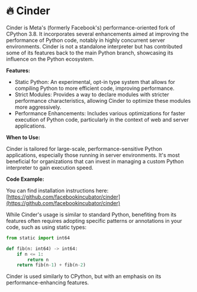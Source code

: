 # 🔥 Cinder

Cinder is Meta's (formerly Facebook's) performance-oriented fork of CPython 3.8. It incorporates several enhancements aimed at improving the performance of Python code, notably in highly concurrent server environments. Cinder is not a standalone interpreter but has contributed some of its features back to the main Python branch, showcasing its influence on the Python ecosystem.

**Features:**

- Static Python: An experimental, opt-in type system that allows for compiling Python to more efficient code, improving performance.
- Strict Modules: Provides a way to declare modules with stricter performance characteristics, allowing Cinder to optimize these modules more aggressively.
- Performance Enhancements: Includes various optimizations for faster execution of Python code, particularly in the context of web and server applications.

**When to Use:**

Cinder is tailored for large-scale, performance-sensitive Python applications, especially those running in server environments. It's most beneficial for organizations that can invest in managing a custom Python interpreter to gain execution speed.

**Code Example:**

You can find installation instructions here: [https://github.com/facebookincubator/cinder](https://github.com/facebookincubator/cinder)

While Cinder's usage is similar to standard Python, benefiting from its features often requires adopting specific patterns or annotations in your code, such as using static types:

```python
from static import int64

def fib(n: int64) -> int64:
    if n <= 1:
        return n
    return fib(n-1) + fib(n-2)
```

Cinder is used similarly to CPython, but with an emphasis on its performance-enhancing features.